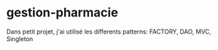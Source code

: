 # gestion-pharmacie
 Dans petit projet, j'ai utilisé les differents patterns: FACTORY, DAO, MVC, Singleton

